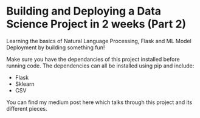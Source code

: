 # Building and Deploying a Data Science Project in 2 weeks (Part 2)
Learning the basics of Natural Language Processing, Flask and ML Model Deployment by building something fun!

Make sure you have the dependancies of this project installed before running code. The dependencies can all be installed using pip and include:
* Flask
* Sklearn
* CSV


You can find my medium post here which talks through this project and its different pieces.
